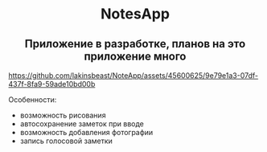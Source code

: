 <h1 align="center">NotesApp</h1>
<h2 align="center">Приложение в разработке, планов на это приложение много</h2>

https://github.com/lakinsbeast/NoteApp/assets/45600625/9e79e1a3-07df-437f-8fa9-59ade10bd00b



Особенности:
<ul>
   <li>возможность рисования</li>
  <li>автосохранение заметок при вводе</li>
   <li>возможность добавления фотографии</li>
   <li>запись голосовой заметки</li>
  </ul>
</h1>
